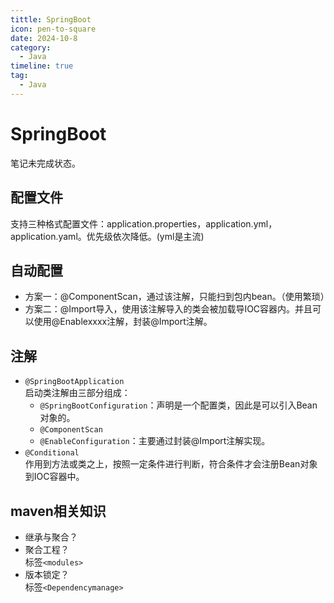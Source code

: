 ```yaml
---
tittle: SpringBoot
icon: pen-to-square
date: 2024-10-8
category:
  - Java
timeline: true
tag:
  - Java
---  
```

# SpringBoot
笔记未完成状态。
<!-- more --> 
## 配置文件  
支持三种格式配置文件：application.properties，application.yml，application.yaml。优先级依次降低。(yml是主流)
## 自动配置
- 方案一：@ComponentScan，通过该注解，只能扫到包内bean。（使用繁琐）  
- 方案二：@Import导入，使用该注解导入的类会被加载导IOC容器内。并且可以使用@Enablexxxx注解，封装@Import注解。   
## 注解
- ```@SpringBootApplication```  
启动类注解由三部分组成：  
    - ```@SpringBootConfiguration```：声明是一个配置类，因此是可以引入Bean对象的。  
    - ```@ComponentScan```  
    - ```@EnableConfiguration```：主要通过封装@Import注解实现。  
- ```@Conditional```  
作用到方法或类之上，按照一定条件进行判断，符合条件才会注册Bean对象到IOC容器中。
## maven相关知识
- 继承与聚合？
- 聚合工程？  
标签```<modules> ```
- 版本锁定？  
标签```<Dependencymanage>```

